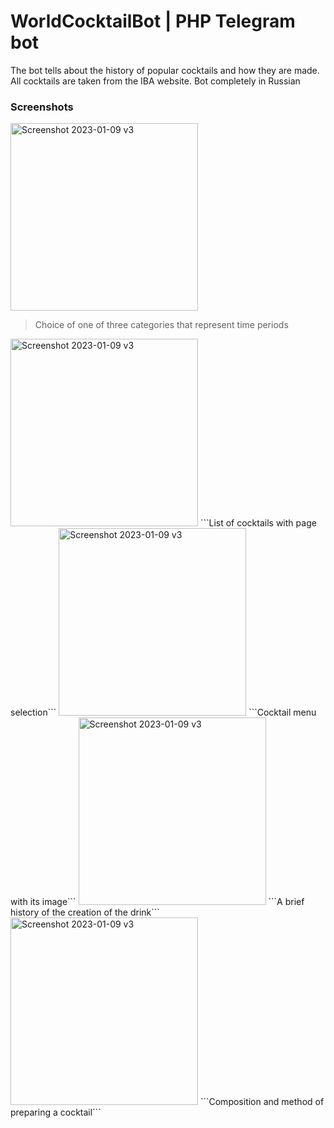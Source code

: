 # WorldCocktailBot | PHP Telegram bot

The bot tells about the history of popular cocktails and how they are made. All cocktails are taken from the IBA website.
Bot completely in Russian

### Screenshots

<img width="300" alt="Screenshot 2023-01-09 v3" src="https://user-images.githubusercontent.com/118223099/231136438-1bd9fdde-2398-4067-b645-35450069af11.PNG"> 

> Choice of one of three categories that represent time periods


<img width="300" alt="Screenshot 2023-01-09 v3" src="https://user-images.githubusercontent.com/118223099/231140548-6f6b7a00-85e9-4394-a7c3-f00ad590e5c1.PNG">
```List of cocktails with page selection```

<img width="300" alt="Screenshot 2023-01-09 v3" src="https://user-images.githubusercontent.com/118223099/231140940-d4aecf60-afdc-4e35-9223-6bff5dcc2127.PNG">
```Cocktail menu with its image```

<img width="300" alt="Screenshot 2023-01-09 v3" src="https://user-images.githubusercontent.com/118223099/231141022-6e0a5ddd-80a6-4896-a59c-4c4f0f6967cb.PNG">
```A brief history of the creation of the drink```

<img width="300" alt="Screenshot 2023-01-09 v3" src="https://user-images.githubusercontent.com/118223099/231136647-beda8dff-816b-4d1e-9431-b4a55ed4aaf9.PNG">
```Composition and method of preparing a cocktail```
